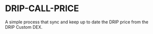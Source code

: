 # DRIP-CALL-PRICE

A simple process that sync and keep up to date the DRIP price from the DRIP Custom DEX.
